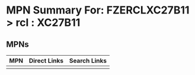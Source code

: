 



# MPN Summary For: FZERCLXC27B11 > rcl : XC27B11

## MPNs
  

|MPN|Direct Links|Search Links|
| :--- | :--- | :--- |
||||
